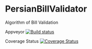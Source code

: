 # PersianBillValidator

Algorithm of Bill Validation

Appveyor [![Build status](https://ci.appveyor.com/api/projects/status/sxy73ajvv1m39jv8?svg=true)](https://ci.appveyor.com/project/MAliM1988/persianbillvalidator)

Coverage Status [![Coverage Status](https://coveralls.io/repos/github/MAliM1988/PersianBillValidator/badge.svg?branch=master)](https://coveralls.io/github/MAliM1988/PersianBillValidator?branch=master)
